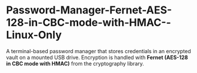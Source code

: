 # Password-Manager-Fernet-AES-128-in-CBC-mode-with-HMAC--Linux-Only
A terminal-based password manager that stores credentials in an encrypted vault on a mounted USB drive.   Encryption is handled with **Fernet (AES-128 in CBC mode with HMAC)** from the cryptography library.
